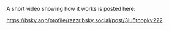 A short video showing how it works is posted here:

https://bsky.app/profile/razzr.bsky.social/post/3lu5tcopkv222
